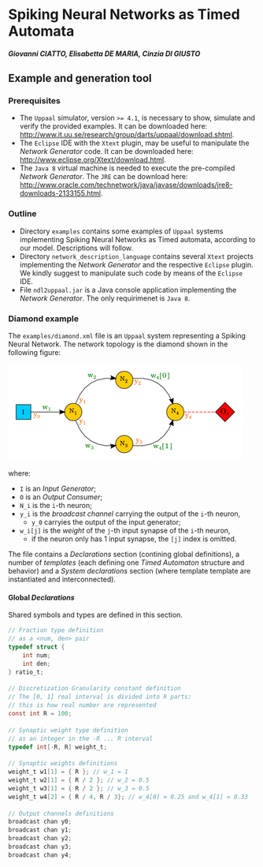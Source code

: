 Spiking Neural Networks as Timed Automata
=========================================
##### Giovanni CIATTO, Elisabetta DE MARIA, Cinzia DI GIUSTO

Example and generation tool
---------------------------

### Prerequisites
* The `Uppaal` simulator, version `>= 4.1`, is necessary to show, simulate and verify the provided examples. It can be downloaded here: <http://www.it.uu.se/research/group/darts/uppaal/download.shtml>.
* The `Eclipse` IDE with the `Xtext` plugin, may be useful to manipulate the *Network Generator* code. It can be downloaded here: <http://www.eclipse.org/Xtext/download.html>.
* The `Java 8` virtual machine is needed to execute the pre-compiled *Network Generator*. The `JRE` can be download here: <http://www.oracle.com/technetwork/java/javase/downloads/jre8-downloads-2133155.html>.

### Outline
* Directory `examples` contains some examples of `Uppaal` systems implementing Spiking Neural Networks as Timed automata, according to our model. Descriptions will follow.
* Directory `network_description_language` contains several `Xtext` projects implementing the *Network Generator* and the respective `Eclipse` plugin. We kindly suggest to manipulate such code by means of the `Eclipse` IDE.
* File `ndl2uppaal.jar` is a Java console application implementing the *Network Generator*. The only requirimenet is `Java 8`.

### Diamond example
The `examples/diamond.xml` file is an `Uppaal` system representing a Spiking Neural Network. The network topology is the diamond shown in the following figure:

![The diamond network topology](./.site/img/structure.png)

where:
* `I` is an *Input Generator*;
* `O` is an *Output Consumer*;
* `N_i` is the `i`-th neuron;
* `y_i` is the *broadcast channel* carrying the output of the `i`-th neuron,
    * `y_0` carryies the output of the input generator;
* `w_i[j]` is the *weight* of the `j`-th input synapse of the `i`-th neuron,
    * if the neuron only has 1 input synapse, the `[j]` index is omitted.

The file contains a *Declarations* section (contining global definitions), a number of *templates* (each defining one *Timed Automaton* structure and behavior) and a *System declarations* section (where template template are instantiated and interconnected).

#### Global *Declarations*
Shared symbols and types are defined in this section.

```c
// Fraction type definition
// as a <num, den> pair
typedef struct {
    int num;
    int den;
} ratio_t;

// Discretization Granularity constant definition
// The [0, 1] real interval is divided into R parts:
// this is how real number are represented
const int R = 100;

// Synaptic weight type definition
// as an integer in the -R ... R interval
typedef int[-R, R] weight_t;

// Synaptic weights definitions
weight_t w1[1] = { R }; // w_1 = 1
weight_t w2[1] = { R / 2 }; // w_2 = 0.5
weight_t w3[1] = { R / 2 }; // w_3 = 0.5
weight_t w4[2] = { R / 4, R / 3}; // w_4[0] = 0.25 and w_4[1] = 0.33

// Output channels definitions
broadcast chan y0;
broadcast chan y1;
broadcast chan y2;
broadcast chan y3;
broadcast chan y4;
```

